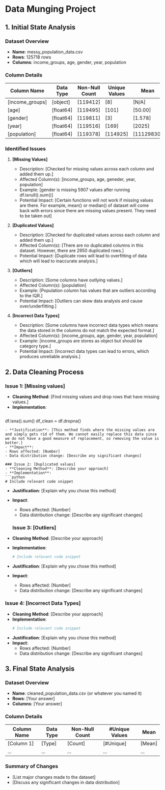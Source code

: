 # Data Munging Project

## 1. Initial State Analysis

### Dataset Overview
- **Name**: messy_population_data.csv
- **Rows**: 125718 rows
- **Columns**: income_groups, age, gender, year, population

### Column Details
| Column Name | Data Type | Non-Null Count | Unique Values |  Mean  |
|-------------|-----------|----------------|---------------|--------|
| [income_groups]  | [object]    | [119412]        | [8]      | [N/A] |
| [age]  | [float64]    | [119495]        | [101]      | [50.00] |
| [gender]  | [float64]    | [119811]        | [3]      | [1.578] |
| [year]  | [float64]    | [119516]        | [169]      | [2025] |
| [population]  | [float64]    | [119378]        | [114925]      | [11129830] |

### Identified Issues

1. **[Missing Values]**
   - Description: [Checked for missing values across each column and added them up.]
   - Affected Column(s): [income_groups, age, geneder, year, population]
   - Example: [gender is missing 5907 values after running df.isnull().sum()]
   - Potential Impact: [Certain functions will not work if missing values are there. For example, mean() or median() of dataset will come back with errors since there are missing values present. They need to be taken out]

2. **[Duplicated Values]**
   - Description: [Checked for duplicated values across each column and added them up.]
   - Affected Column(s): [There are no duplicated columns in this dataset. However, there are 2950 duplicated rows.]
   - Potential Impact: [Duplicate rows will lead to overfitting of data which will lead to inaccurate analysis.]

3. **[Outliers]**
   - Description: [Some columns have outlying values.]
   - Affected Column(s): [population]
   - Example: [Population column has values that are outliers according to the IQR.]
   - Potential Impact: [Outliers can skew data analysis and cause over/underfitting.]

4. **[Incorrect Data Types]**
   - Description: [Some columns have incorrect data types which means the data stored in the columns do not match the expected format.]
   - Affected Column(s): [income_groups, age, gender, year, population]
   - Example: [income_groups are stores as object but should be category type.]
   - Potential Impact: [Incorrect data types can lead to errors, which produces unreliable analysis.]

## 2. Data Cleaning Process

### Issue 1: [Missing values]
- **Cleaning Method**: [Find missing values and drop rows that have missing values.]
- **Implementation**:
  ```python
df.isna().sum()
df_clean = df.dropna()
  ```
- **Justification**: [This method finds where the missing values are and simply gets rid of them. We cannot easily replace this data since we do not have a good measure of replacement, so removing the value is better.]
- **Impact**: 
  - Rows affected: [Number]
  - Data distribution change: [Describe any significant changes]

### Issue 2: [Duplicated values]
- **Cleaning Method**: [Describe your approach]
- **Implementation**:
  ```python
  # Include relevant code snippet
  ```
- **Justification**: [Explain why you chose this method]
- **Impact**: 
  - Rows affected: [Number]
  - Data distribution change: [Describe any significant changes]

  ### Issue 3: [Outliers]
- **Cleaning Method**: [Describe your approach]
- **Implementation**:
  ```python
  # Include relevant code snippet
  ```
- **Justification**: [Explain why you chose this method]
- **Impact**: 
  - Rows affected: [Number]
  - Data distribution change: [Describe any significant changes]

### Issue 4: [Incorrect Data Types]
- **Cleaning Method**: [Describe your approach]
- **Implementation**:
  ```python
  # Include relevant code snippet
  ```
- **Justification**: [Explain why you chose this method]
- **Impact**: 
  - Rows affected: [Number]
  - Data distribution change: [Describe any significant changes]

## 3. Final State Analysis

### Dataset Overview
- **Name**: cleaned_population_data.csv (or whatever you named it)
- **Rows**: [Your answer]
- **Columns**: [Your answer]

### Column Details
| Column Name | Data Type | Non-Null Count | #Unique Values |  Mean  |
|-------------|-----------|----------------|----------------|--------|
| [Column 1]  | [Type]    | [Count]        | [#Unique]      | [Mean] |
| ...         | ...       | ...            | ...            | ...    |

### Summary of Changes
- [List major changes made to the dataset]
- [Discuss any significant changes in data distribution]